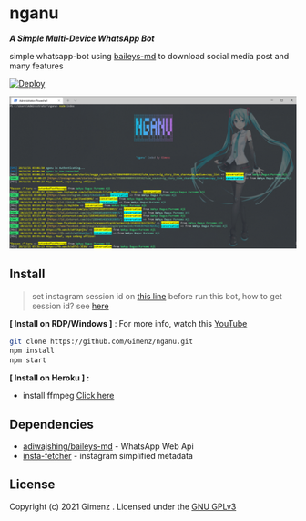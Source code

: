 # nganu

***A Simple Multi-Device WhatsApp Bot***

simple whatsapp-bot using [baileys-md](https://github.com/adiwajshing/Baileys/tree/multi-device/) to download social media post and many features

[![Deploy](https://www.herokucdn.com/deploy/button.svg)](https://heroku.com/deploy?template=https://github.com/Gimenz/nganu)

![nganu](./src/nganu.png)

## Install
> set instagram session id on [this line](https://github.com/Gimenz/nganu/blob/0a405f1f76910e7864fdc04f6bb17346b2fa0ebb/.env#L2) before run this bot, how to get session id? see [here](https://github.com/Gimenz/insta-fetcher/issues/3#issue-1074562576)

**[ Install on RDP/Windows ]** : For more info, watch this [YouTube](https://youtu.be/VJMz_Hcakk8)

```bash
git clone https://github.com/Gimenz/nganu.git
npm install
npm start
```
**[ Install on Heroku ] :**
 - install ffmpeg [Click here](https://elements.heroku.com/buildpacks/jonathanong/heroku-buildpack-ffmpeg-latest)
  
## Dependencies
- [adiwajshing/baileys-md](https://github.com/adiwajshing/Baileys/tree/multi-device/) - WhatsApp Web Api
- [insta-fetcher](https://github.com/Gimenz/insta-fetcher) - instagram simplified metadata

## License
Copyright (c) 2021 Gimenz . Licensed under the [GNU GPLv3](https://github.com/Gimenz/nganu/blob/master/LICENSE)